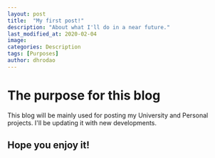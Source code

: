 ```yaml
---
layout: post
title:  "My first post!"
description: "About what I'll do in a near future."
last_modified_at: 2020-02-04
image:
categories: Description
tags: [Purposes]
author: dhrodao
---
```


# The purpose for this blog

This blog will be mainly used for posting my University and Personal projects. I'll be updating it with new developments.

## Hope you enjoy it!
